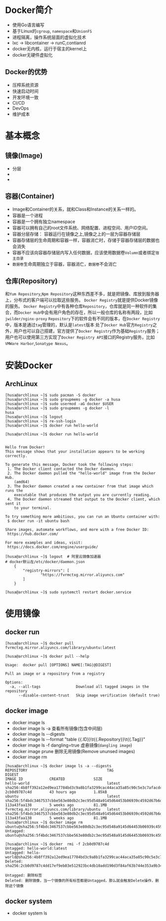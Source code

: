 # Docker简介

- 使用Go语言编写
- 基于Linux的`cgroup`, `namespace`和`UnionFS`
- 进程隔离，操作系统层面的虚拟化技术
- lxc -> libcontainer -> runC,contianrd
- docker无内核，运行于宿主的kernel上
- docker无硬件虚拟化

## Docker的优势

- 压榨系统资源
- 快速启动时间
- 开发环境一致
- CI/CD
- DevOps
- 维护成本

# 基本概念

## 镜像(Image)

- 分层
- 
- 

## 容器(Container)

- Image和Container的关系，就和Class和Instance的关系一样的。
- 容器是一个进程
- 容器是一个拥有独立namespace
- 容器可以拥有自己的root文件系统、网络配置、进程空间、用户ID空间。
- 容器分层存储： 容器运行在镜像之上,镜像之上的一层为容器存储层
- 容器存储层的生命周期和容器一样，容器消亡时，存储于容器存储层的数据也会消失
- 容器不应该向容器存储层内写入任何数据，应该使用数据卷`Volumn`或者绑定`宿主目录`
- `数据卷`生命周期独立于容器，容器消亡，`数据卷`不会消亡


## 仓库(Repository)
和`Yum Repository`,`Npm Repository`这种东西差不多，就是把镜像、库放到服务器上，分布式的客户端可以拉取这些服务。
`Docker Registry`就是提供Docker镜像的服务。
`Docker Registry`中有各种仓库`Repository`，仓库就是同一种软件的集合，而`Docker Hub`中会有用户角色的存在，所以一般仓库的名称有两段，比如`jwilder/nginx-proxy`
`Repository`下的软件会有不同的版本，在`Docker Registry`中，版本是通过`tag`管理的，默认是`latest`版本
处了`Docker Hub`官方`Registry`之外，用户也可以自己搭建，官方提供了`Docker Registry`作为基础`Registry`服务；用户也可以使用第三方实现了`Docker Registry API`接口的Registry服务，比如`VMWare Harbor`,`Sonatype Nexus`。



# 安装Docker

## ArchLinux

```
[husa@archlinux ~]$ sudo pacman -S docker
[husa@archlinux ~]$ sudo groupmems -g docker -a husa
[husa@archlinux ~]$ sudo usermod -aG docker $USER
[husa@archlinux ~]$ sudo groupmems -g docker -l
husa
[husa@archlinux ~]$ logout
[husa@archlinux ~]$ re-ssh-login
[husa@archlinux ~]$ docker run hello-world

[husa@archlinux ~]$ docker run hello-world


Hello from Docker!
This message shows that your installation appears to be working correctly.

To generate this message, Docker took the following steps:
 1. The Docker client contacted the Docker daemon.
 2. The Docker daemon pulled the "hello-world" image from the Docker Hub.
    (amd64)
 3. The Docker daemon created a new container from that image which runs the
    executable that produces the output you are currently reading.
 4. The Docker daemon streamed that output to the Docker client, which sent it
    to your terminal.

To try something more ambitious, you can run an Ubuntu container with:
 $ docker run -it ubuntu bash

Share images, automate workflows, and more with a free Docker ID:
 https://hub.docker.com/

For more examples and ideas, visit:
 https://docs.docker.com/engine/userguide/

[husa@archlinux ~]$ logout  # 阿里云镜像加速器
# docker默认在/etc/docker/daemon.json
    {
        "registry-mirrors": [
                "https://fvrmctxg.mirror.aliyuncs.com"
        ]
    }

[husa@archlinux ~]$ sudo systemctl restart docker.service
```



# 使用镜像

## docker run

```
[husa@archlinux ~]$ docker pull fvrmctxg.mirror.aliyuncs.com/library/ubuntu:latest

[husa@archlinux ~]$ docker pull --help

Usage:  docker pull [OPTIONS] NAME[:TAG|@DIGEST]

Pull an image or a repository from a registry

Options:
  -a, --all-tags                Download all tagged images in the repository
      --disable-content-trust   Skip image verification (default true)

```

## docker image

- docker image ls
- docker image ls -a    查看所有镜像(包含中间层)
- docker image ls --digests
- docker image ls --format "table {{.ID}}\t{{.Repository}}\t{{.Tag}}"
- docker image ls -f dangling=true
    虚悬镜像(`dangling image`)
- docker image prune
    删除无用镜像(Remove ununsed images)
- docker image rm
```
[husa@archlinux ~]$ docker image ls -a --digests
REPOSITORY                                    TAG                 DIGEST                                                                    IMAGE ID            CREATED             SIZE
hello-world                                   latest              sha256:4b8ff392a12ed9ea17784bd3c9a8b1fa3299cac44aca35a85c90c5e3c7afacdc   2cb0d9787c4d        43 hours ago        1.85kB
ubuntu                                        latest              sha256:5f4bdc3467537cbbe563e80db2c3ec95d548a9145d64453b06939c4592d67b6d   113a43faa138        5 weeks ago         81.1MB
fvrmctxg.mirror.aliyuncs.com/library/ubuntu   latest              sha256:5f4bdc3467537cbbe563e80db2c3ec95d548a9145d64453b06939c4592d67b6d   113a43faa138        5 weeks ago         81.1MB
[husa@archlinux ~]$ docker image rm ubuntu@sha256:5f4bdc3467537cbbe563e80db2c3ec95d548a9145d64453b06939c4592d67b6d
Untagged: ubuntu@sha256:5f4bdc3467537cbbe563e80db2c3ec95d548a9145d64453b06939c4592d67b6d

[husa@archlinux ~]$ docker  rmi -f 2cb0d9787c4d
Untagged: hello-world:latest
Untagged: hello-world@sha256:4b8ff392a12ed9ea17784bd3c9a8b1fa3299cac44aca35a85c90c5e3c7afacdc
Deleted: sha256:2cb0d9787c4dd17ef9eb03e512923bc4db10add190d3f84af63b744e353a9b34
```
    Untagged: 删除标签
    Deleted: 删除镜像，当一个镜像的所有标签都是Untagged，那么就会触发Delete操作，删除这个镜像
## docker system

- docker system ls